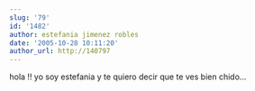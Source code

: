 ```yaml
---
slug: '79'
id: '1482'
author: estefania jimenez robles
date: '2005-10-28 10:11:20'
author_url: http://140797
---
```

hola !! yo soy estefania y te quiero decir que te ves bien chido...
